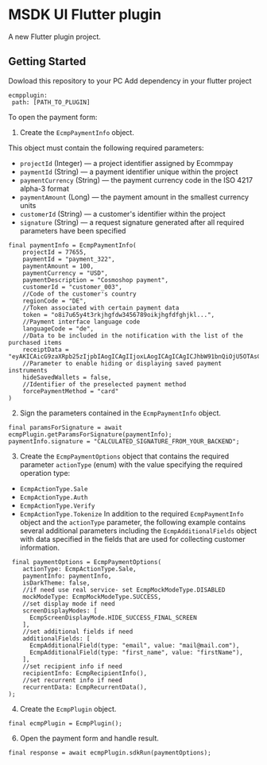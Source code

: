 # MSDK UI Flutter plugin

A new Flutter plugin project.

## Getting Started

Dowload this repository to your PC
Add dependency in your flutter project
```
ecmpplugin:
 path: [PATH_TO_PLUGIN]
```

To open the payment form:
1. Create the `EcmpPaymentInfo` object.

This object must contain the following required parameters:

- `projectId`  (Integer) — a project identifier assigned by Ecommpay
- `paymentId`  (String) — a payment identifier unique within the project
- `paymentCurrency`  (String) — the payment currency code in the ISO 4217 alpha-3 format
- `paymentAmount`  (Long) — the payment amount in the smallest currency units
- `customerId`  (String) — a customer's identifier within the project
- `signature`  (String) — a request signature generated after all required parameters have been specified

```
final paymentInfo = EcmpPaymentInfo(
    projectId = 77655,
    paymentId = "payment_322",
    paymentAmount = 100,
    paymentCurrency = "USD",
    paymentDescription = "Cosmoshop payment",
    customerId = "customer_003",
    //Code of the customer's country
    regionCode = "DE",
    //Token associated with certain payment data
    token = "o8i7u65y4t3rkjhgfdw3456789oikjhgfdfghjkl...",
    //Payment interface language code
    languageCode = "de",
    //Data to be included in the notification with the list of the purchased items
    receiptData = "eyAKICAicG9zaXRpb25zIjpbIAogICAgIIjoxLAogICAgICAgICJhbW91bnQiOjU5OTAsCiAgQ==",
    //Parameter to enable hiding or displaying saved payment instruments
    hideSavedWallets = false,
    //Identifier of the preselected payment method
    forcePaymentMethod = "card"
)
```
2. Sign the parameters contained in the `EcmpPaymentInfo` object.

```
final paramsForSignature = await ecmpPlugin.getParamsForSignature(paymentInfo);
paymentInfo.signature = "CALCULATED_SIGNATURE_FROM_YOUR_BACKEND";
```

3. Create the `EcmpPaymentOptions` object that contains the required parameter `actionType` (enum) with the value specifying the required operation type:
- `EcmpActionType.Sale`
- `EcmpActionType.Auth`
- `EcmpActionType.Verify`
- `EcmpActionType.Tokenize`
In addition to the required  `EcmpPaymentInfo`  object and the  `actionType`  parameter, the following example contains several additional parameters including the  `EcmpAdditionalFields`  object with data specified in the fields that are used for collecting customer information.

```
 final paymentOptions = EcmpPaymentOptions(
    actionType: EcmpActionType.Sale,
    paymentInfo: paymentInfo,
    isDarkTheme: false,
    //if need use real service- set EcmpMockModeType.DISABLED
    mockModeType: EcmpMockModeType.SUCCESS,
    //set display mode if need
    screenDisplayModes: [
      EcmpScreenDisplayMode.HIDE_SUCCESS_FINAL_SCREEN
    ],
    //set additional fields if need
    additionalFields: [
      EcmpAdditionalField(type: "email", value: "mail@mail.com"),
      EcmpAdditionalField(type: "first_name", value: "firstName"),
    ],
    //set recipient info if need
    recipientInfo: EcmpRecipientInfo(),
    //set recurrent info if need
    recurrentData: EcmpRecurrentData(),
);
```

4. Create the `EcmpPlugin` object.
```
final ecmpPlugin = EcmpPlugin();
```

6. Open the payment form and handle result.

```
final response = await ecmpPlugin.sdkRun(paymentOptions);
```
